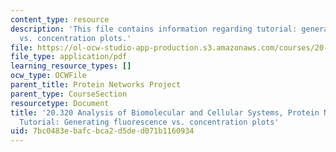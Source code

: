 ```yaml
---
content_type: resource
description: 'This file contains information regarding tutorial: generating fluorescence
  vs. concentration plots.'
file: https://ol-ocw-studio-app-production.s3.amazonaws.com/courses/20-320-analysis-of-biomolecular-and-cellular-systems-fall-2012/7bc0483ebafcbca2d5ded071b1160934_MIT20_320F12_Ge_flu_vs_con.pdf
file_type: application/pdf
learning_resource_types: []
ocw_type: OCWFile
parent_title: Protein Networks Project
parent_type: CourseSection
resourcetype: Document
title: '20.320 Analysis of Biomolecular and Cellular Systems, Protein Networks Project:
  Tutorial: Generating fluorescence vs. concentration plots'
uid: 7bc0483e-bafc-bca2-d5de-d071b1160934
---
```

